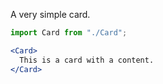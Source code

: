 A very simple card.

```jsx
import Card from "./Card";

<Card>
  This is a card with a content.
</Card>
```

